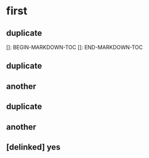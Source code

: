 # first
## duplicate

[]: BEGIN-MARKDOWN-TOC
[]: END-MARKDOWN-TOC

## duplicate
## another
## duplicate
## another
## [delinked] yes
